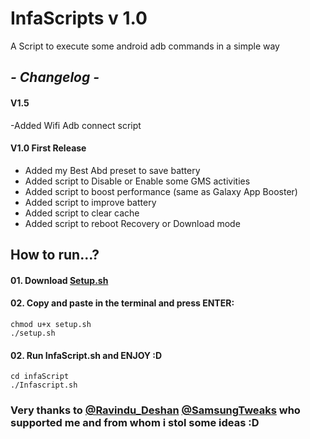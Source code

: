 # InfaScripts v 1.0

A Script to execute some android adb commands in a simple way <br>

## <i> - Changelog - </i>

####  V1.5
-Added Wifi Adb connect script

####  V1.0 First Release
- Added my Best Abd preset to save battery  
- Added script to Disable or Enable some GMS activities
- Added script to boost performance (same as Galaxy App Booster)
- Added script to improve battery
- Added script to clear cache
- Added script to reboot Recovery or Download mode

## How to run...? 

#### 01. Download [Setup.sh](https://github.com/Infamousmick/infaScript/blob/master/setup.sh)
#### 02. Copy and paste in the terminal and press ENTER:
```
chmod u+x setup.sh
./setup.sh
```
     
#### 02. Run InfaScript.sh and ENJOY :D
```
cd infaScript
./Infascript.sh
```
### Very thanks to [@Ravindu_Deshan](https://t.me/Ravindu_Deshan) [@SamsungTweaks](https://t.me/SamsungTweaks) who supported me and from whom i stol some ideas :D


